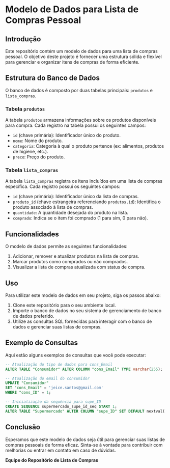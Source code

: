 # Modelo de Dados para Lista de Compras Pessoal

## Introdução

Este repositório contém um modelo de dados para uma lista de compras pessoal. O objetivo deste projeto é fornecer uma estrutura sólida e flexível para gerenciar e organizar itens de compras de forma eficiente.

## Estrutura do Banco de Dados

O banco de dados é composto por duas tabelas principais: `produtos` e `lista_compras`.

### Tabela `produtos`

A tabela `produtos` armazena informações sobre os produtos disponíveis para compra. Cada registro na tabela possui os seguintes campos:

- `id` (chave primária): Identificador único do produto.
- `nome`: Nome do produto.
- `categoria`: Categoria à qual o produto pertence (ex: alimentos, produtos de higiene, etc.).
- `preco`: Preço do produto.

### Tabela `lista_compras`

A tabela `lista_compras` registra os itens incluídos em uma lista de compras específica. Cada registro possui os seguintes campos:

- `id` (chave primária): Identificador único da lista de compras.
- `produto_id` (chave estrangeira referenciando `produtos.id`): Identifica o produto associado à lista de compras.
- `quantidade`: A quantidade desejada do produto na lista.
- `comprado`: Indica se o item foi comprado (1 para sim, 0 para não).

## Funcionalidades

O modelo de dados permite as seguintes funcionalidades:

1. Adicionar, remover e atualizar produtos na lista de compras.
2. Marcar produtos como comprados ou não comprados.
3. Visualizar a lista de compras atualizada com status de compra.

## Uso

Para utilizar este modelo de dados em seu projeto, siga os passos abaixo:

1. Clone este repositório para o seu ambiente local.
2. Importe o banco de dados no seu sistema de gerenciamento de banco de dados preferido.
3. Utilize as consultas SQL fornecidas para interagir com o banco de dados e gerenciar suas listas de compras.

## Exemplo de Consultas

Aqui estão alguns exemplos de consultas que você pode executar:

```sql
-- Atualização do tipo de dados para cons_Email
ALTER TABLE "Consumidor" ALTER COLUMN "cons_Email" TYPE varchar(255);

-- Atualização do email do consumidor
UPDATE "Consumidor"
SET "cons_Email" = 'jeice.santos@gmail.com'
WHERE "cons_ID" = 1;

-- Inicialização da sequência para supe_ID
CREATE SEQUENCE supermercado_supe_id_seq START 1;
ALTER TABLE "Supermercado" ALTER COLUMN "supe_ID" SET DEFAULT nextval('supermercado_supe_id_seq');
```

## Conclusão

Esperamos que este modelo de dados seja útil para gerenciar suas listas de compras pessoais de forma eficaz. Sinta-se à vontade para contribuir com melhorias ou entrar em contato em caso de dúvidas.

**Equipe do Repositório de Lista de Compras**
